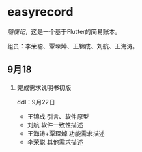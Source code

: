 # easyrecord

*随便记*，这是一个基于Flutter的简易账本。

组员：李荣聪、覃琛焯、王锦成、刘航、王海涛。

## 9月18

1. 完成需求说明书初版 

   ddl：9月22日

   + 王锦成 引言、软件原型
   + 刘航 软件一致性描述
   + 王海涛+覃琛焯 功能需求描述
   + 李荣聪 其他需求描述
